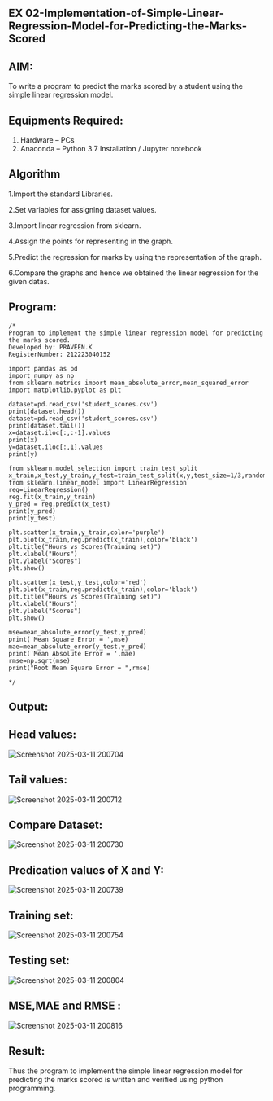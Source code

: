##  EX 02-Implementation-of-Simple-Linear-Regression-Model-for-Predicting-the-Marks-Scored

## AIM:
To write a program to predict the marks scored by a student using the simple linear regression model.

## Equipments Required:
1. Hardware – PCs
2. Anaconda – Python 3.7 Installation / Jupyter notebook

## Algorithm
1.Import the standard Libraries.

2.Set variables for assigning dataset values.

3.Import linear regression from sklearn.

4.Assign the points for representing in the graph.

5.Predict the regression for marks by using the representation of the graph.

6.Compare the graphs and hence we obtained the linear regression for the given datas.

## Program:
```
/*
Program to implement the simple linear regression model for predicting the marks scored.
Developed by: PRAVEEN.K
RegisterNumber: 212223040152

import pandas as pd
import numpy as np
from sklearn.metrics import mean_absolute_error,mean_squared_error
import matplotlib.pyplot as plt

dataset=pd.read_csv('student_scores.csv')
print(dataset.head())
dataset=pd.read_csv('student_scores.csv')
print(dataset.tail())
x=dataset.iloc[:,:-1].values
print(x)
y=dataset.iloc[:,1].values
print(y)

from sklearn.model_selection import train_test_split
x_train,x_test,y_train,y_test=train_test_split(x,y,test_size=1/3,random_state=0)
from sklearn.linear_model import LinearRegression
reg=LinearRegression()
reg.fit(x_train,y_train)
y_pred = reg.predict(x_test)
print(y_pred)
print(y_test)

plt.scatter(x_train,y_train,color='purple')
plt.plot(x_train,reg.predict(x_train),color='black')
plt.title("Hours vs Scores(Training set)")
plt.xlabel("Hours")
plt.ylabel("Scores")
plt.show()

plt.scatter(x_test,y_test,color='red')
plt.plot(x_train,reg.predict(x_train),color='black')
plt.title("Hours vs Scores(Training set)")
plt.xlabel("Hours")
plt.ylabel("Scores")
plt.show()

mse=mean_absolute_error(y_test,y_pred)
print('Mean Square Error = ',mse)
mae=mean_absolute_error(y_test,y_pred)
print('Mean Absolute Error = ',mae)
rmse=np.sqrt(mse)
print("Root Mean Square Error = ",rmse)
  
*/
```

## Output:
## Head values:
![Screenshot 2025-03-11 200704](https://github.com/user-attachments/assets/a2d33411-334e-4728-b878-ce60843dad3d)

## Tail values:
![Screenshot 2025-03-11 200712](https://github.com/user-attachments/assets/c224a324-f4b4-48dd-8faa-cc54ba2b2169)

## Compare Dataset:
![Screenshot 2025-03-11 200730](https://github.com/user-attachments/assets/d9ce4440-606d-4de9-b337-6f834aea4c82)

## Predication values of X and Y:
![Screenshot 2025-03-11 200739](https://github.com/user-attachments/assets/555b8e50-7f41-49c4-a3fe-d3550c0f062c)

## Training set:
![Screenshot 2025-03-11 200754](https://github.com/user-attachments/assets/6121fae4-b9ce-48cd-bb69-f8401458ad66)

## Testing set:

![Screenshot 2025-03-11 200804](https://github.com/user-attachments/assets/28d9a6e9-dfed-4e30-a620-cc1406ea9cbb)

## MSE,MAE and RMSE :

![Screenshot 2025-03-11 200816](https://github.com/user-attachments/assets/e662c8d2-135a-4552-bc9f-bcba24dc2904)



## Result:
Thus the program to implement the simple linear regression model for predicting the marks scored is written and verified using python programming.
